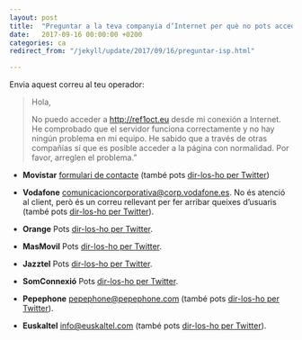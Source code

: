```yaml
---
layout: post
title:  "Preguntar a la teva companyia d’Internet per què no pots accedir al web"
date:   2017-09-16 00:00:00 +0200
categories: ca
redirect_from: "/jekyll/update/2017/09/16/preguntar-isp.html"

---
```

Envia aquest correu al teu operador:

>Hola,
>
>No puedo acceder a http://ref1oct.eu desde mi conexión a Internet. He comprobado que el servidor funciona correctamente y no hay ningún problema en mi equipo. He sabido que a través de otras compañías sí que es posible acceder a la página con normalidad. Por favor, arreglen el problema.”


- **Movistar**
[formulari de contacte](http://www.movistar.es/particulares/atencion-cliente/formulario-seguimiento/) (també pots [dir-los-ho per Twitter](https://twitter.com/intent/tweet?text=Hola%20%40movistar_es%20%C2%BFpor%20qu%C3%A9%20no%20puedo%20acceder%20a%20ref1oct.eu%3F%20Desde%20otras%20compa%C3%B1%C3%ADas%20s%C3%AD%20se%20puede%20(%2Binfo%3A%20%40censura1oct)))

- **Vodafone**
comunicacioncorporativa@corp.vodafone.es. No és atenció al client, però és un correu rellevant per fer arribar queixes d’usuaris (també pots [dir-los-ho per Twitter](https://twitter.com/intent/tweet?text=Hola%20@vodafone_es%20%C2%BFpor%20qu%C3%A9%20no%20puedo%20acceder%20a%20ref1oct.eu?%20Desde%20otras%20compa%C3%B1%C3%ADas%20s%C3%AD%20se%20puede%20(%2Binfo%3A%20%40censura1oct))).

- **Orange**
Pots [dir-los-ho per Twitter](https://twitter.com/intent/tweet?text=Hola%20@orange_es%20%C2%BFpor%20qu%C3%A9%20no%20puedo%20acceder%20a%20ref1oct.eu?%20Desde%20otras%20compa%C3%B1%C3%ADas%20s%C3%AD%20se%20puede%20(%2Binfo%3A%20%40censura1oct)).

- **MasMovil**
Pots [dir-los-ho per Twitter](https://twitter.com/intent/tweet?text=Hola%20@masmovil%20%C2%BFpor%20qu%C3%A9%20no%20puedo%20acceder%20a%20ref1oct.eu?%20Desde%20otras%20compa%C3%B1%C3%ADas%20s%C3%AD%20se%20puede%20(%2Binfo%3A%20%40censura1oct)).

- **Jazztel**
Pots [dir-los-ho per Twitter](https://twitter.com/intent/tweet?text=Hola%20@jazztel_es%20%C2%BFpor%20qu%C3%A9%20no%20puedo%20acceder%20a%20ref1oct.eu?%20Desde%20otras%20compa%C3%B1%C3%ADas%20s%C3%AD%20se%20puede%20(%2Binfo%3A%20%40censura1oct)).

- **SomConnexió**
Pots [dir-los-ho per Twitter](https://twitter.com/intent/tweet?text=Hola%20@somConnexio%20Per%20qu%C3%A8%20no%20puc%20accedir%20a%20webs%20del%20refer%C3%A8ndum%20des%20de%20la%20vostra%20connexi%C3%B3?%20Amb%20altres%20companyies%20es%20pot%20(%2Binfo%3A%20%40censura1oct)).

- **Pepephone**
pepephone@pepephone.com (també pots [dir-los-ho per Twitter](https://twitter.com/intent/tweet?text=Hola%20@pepephone%20%C2%BFpor%20qu%C3%A9%20no%20puedo%20acceder%20a%20ref1oct.eu?%20Desde%20otras%20compa%C3%B1%C3%ADas%20s%C3%AD%20se%20puede%20(%2Binfo%3A%20%40censura1oct))).

- **Euskaltel**
info@euskaltel.com (també pots [dir-los-ho per Twitter](https://twitter.com/intent/tweet?text=Hola%20@euskaltel%20%C2%BFpor%20qu%C3%A9%20no%20puedo%20acceder%20a%20ref1oct.eu?%20Desde%20otras%20compa%C3%B1%C3%ADas%20s%C3%AD%20se%20puede%20(%2Binfo%3A%20%40censura1oct))).
